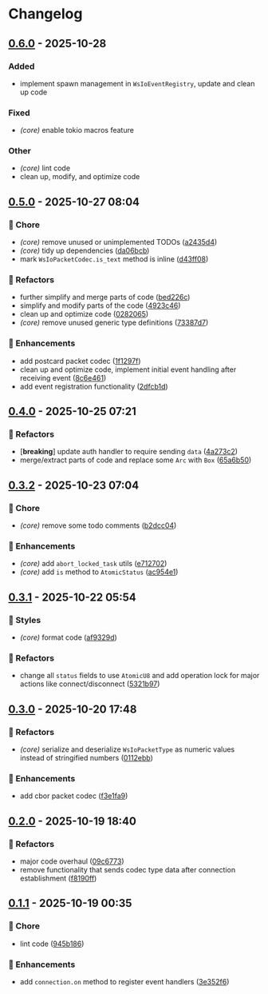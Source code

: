 # Changelog

## [0.6.0](https://github.com/ws-io/ws.io-rs/compare/wsio-core-v0.5.0...wsio-core-v0.6.0) - 2025-10-28

### Added

- implement spawn management in `WsIoEventRegistry`, update and clean up code

### Fixed

- *(core)* enable tokio macros feature

### Other

- *(core)* lint code
- clean up, modify, and optimize code

## [0.5.0](https://github.com/ws-io/ws.io-rs/compare/wsio-core-v0.4.0...wsio-core-v0.5.0) - 2025-10-27 08:04

### 🏡 Chore

- *(core)* remove unused or unimplemented TODOs ([a2435d4](https://github.com/ws-io/ws.io-rs/commit/a2435d4))
- *(core)* tidy up dependencies ([da06bcb](https://github.com/ws-io/ws.io-rs/commit/da06bcb))
- mark `WsIoPacketCodec.is_text` method is inline ([d43ff08](https://github.com/ws-io/ws.io-rs/commit/d43ff08))

### 💅 Refactors

- further simplify and merge parts of code ([bed226c](https://github.com/ws-io/ws.io-rs/commit/bed226c))
- simplify and modify parts of the code ([4923c46](https://github.com/ws-io/ws.io-rs/commit/4923c46))
- clean up and optimize code ([0282065](https://github.com/ws-io/ws.io-rs/commit/0282065))
- *(core)* remove unused generic type definitions ([73387d7](https://github.com/ws-io/ws.io-rs/commit/73387d7))

### 🚀 Enhancements

- add postcard packet codec ([1f1297f](https://github.com/ws-io/ws.io-rs/commit/1f1297f))
- clean up and optimize code, implement initial event handling after receiving event ([8c6e461](https://github.com/ws-io/ws.io-rs/commit/8c6e461))
- add event registration functionality ([2dfcb1d](https://github.com/ws-io/ws.io-rs/commit/2dfcb1d))

## [0.4.0](https://github.com/ws-io/ws.io-rs/compare/wsio-core-v0.3.2...wsio-core-v0.4.0) - 2025-10-25 07:21

### 💅 Refactors

- [**breaking**] update auth handler to require sending `data` ([4a273c2](https://github.com/ws-io/ws.io-rs/commit/4a273c2))
- merge/extract parts of code and replace some `Arc` with `Box` ([65a6b50](https://github.com/ws-io/ws.io-rs/commit/65a6b50))

## [0.3.2](https://github.com/ws-io/ws.io-rs/compare/wsio-core-v0.3.1...wsio-core-v0.3.2) - 2025-10-23 07:04

### 🏡 Chore

- *(core)* remove some todo comments ([b2dcc04](https://github.com/ws-io/ws.io-rs/commit/b2dcc04))

### 🚀 Enhancements

- *(core)* add `abort_locked_task` utils ([e712702](https://github.com/ws-io/ws.io-rs/commit/e712702))
- *(core)* add `is` method to `AtomicStatus` ([ac954e1](https://github.com/ws-io/ws.io-rs/commit/ac954e1))

## [0.3.1](https://github.com/ws-io/ws.io-rs/compare/wsio-core-v0.3.0...wsio-core-v0.3.1) - 2025-10-22 05:54

### 🎨 Styles

- *(core)* format code ([af9329d](https://github.com/ws-io/ws.io-rs/commit/af9329d))

### 💅 Refactors

- change all `status` fields to use `AtomicU8` and add operation lock for major actions like connect/disconnect ([5321b97](https://github.com/ws-io/ws.io-rs/commit/5321b97))

## [0.3.0](https://github.com/ws-io/ws.io-rs/compare/wsio-core-v0.2.0...wsio-core-v0.3.0) - 2025-10-20 17:48

### 💅 Refactors

- *(core)* serialize and deserialize `WsIoPacketType` as numeric values instead of stringified numbers ([0112ebb](https://github.com/ws-io/ws.io-rs/commit/0112ebb))

### 🚀 Enhancements

- add cbor packet codec ([f3e1fa9](https://github.com/ws-io/ws.io-rs/commit/f3e1fa9))

## [0.2.0](https://github.com/ws-io/ws.io-rs/compare/wsio-core-v0.1.1...wsio-core-v0.2.0) - 2025-10-19 18:40

### 💅 Refactors

- major code overhaul ([09c6773](https://github.com/ws-io/ws.io-rs/commit/09c6773))
- remove functionality that sends codec type data after connection establishment ([f8190ff](https://github.com/ws-io/ws.io-rs/commit/f8190ff))

## [0.1.1](https://github.com/ws-io/ws.io-rs/compare/wsio-core-v0.1.0...wsio-core-v0.1.1) - 2025-10-19 00:35

### 🏡 Chore

- lint code ([945b186](https://github.com/ws-io/ws.io-rs/commit/945b186))

### 🚀 Enhancements

- add `connection.on` method to register event handlers ([3e352f6](https://github.com/ws-io/ws.io-rs/commit/3e352f6))
